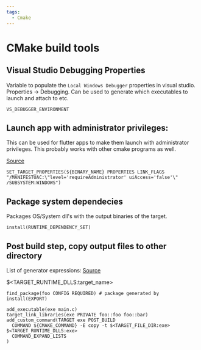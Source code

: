 ```yaml
---
tags:
  - Cmake
---
```


# CMake build tools

## Visual Studio Debugging Properties
Variable to populate the `Local Windows Debugger` properties in visual studio. Properties -> Debugging.
Can be used to generate which executables to launch and attach to etc.

`VS_DEBUGGER_ENVIRONMENT `

## Launch app with administrator privileges:

This can be used for flutter apps to make them launch with administrator privileges. This probably works with other cmake programs as well.

[Source](https://stackoverflow.com/questions/71090014/how-to-launch-other-appgo-service-when-flutter-windows-app-start/71123035#71123035)

```
SET_TARGET_PROPERTIES(${BINARY_NAME} PROPERTIES LINK_FLAGS    "/MANIFESTUAC:\"level='requireAdministrator' uiAccess='false'\" /SUBSYSTEM:WINDOWS")
```

## Package system dependecies
Packages OS/System dll's with the output binaries of the target.
```
install(RUNTIME_DEPENDENCY_SET)
```

## Post build step, copy output files to other directory 
List of generator expressions: [Source](https://cmake.org/cmake/help/git-stage/manual/cmake-generator-expressions.7.html#genex:TARGET_RUNTIME_DLL_DIRS)

$<TARGET_RUNTIME_DLLS:target_name>

```
find_package(foo CONFIG REQUIRED) # package generated by install(EXPORT)

add_executable(exe main.c)
target_link_libraries(exe PRIVATE foo::foo foo::bar)
add_custom_command(TARGET exe POST_BUILD
  COMMAND ${CMAKE_COMMAND} -E copy -t $<TARGET_FILE_DIR:exe> $<TARGET_RUNTIME_DLLS:exe>
  COMMAND_EXPAND_LISTS
)
```

